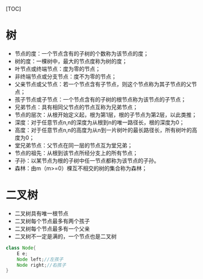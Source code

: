 [TOC]

# 树
+ 节点的度：一个节点含有的子树的个数称为该节点的度；
+ 树的度：一棵树中，最大的节点度称为树的度；
+ 叶节点或终端节点：度为零的节点；
+ 非终端节点或分支节点：度不为零的节点；
+ 父亲节点或父节点：若一个节点含有子节点，则这个节点称为其子节点的父节点；
+ 孩子节点或子节点：一个节点含有的子树的根节点称为该节点的子节点；
+ 兄弟节点：具有相同父节点的节点互称为兄弟节点；
+ 节点的层次：从根开始定义起，根为第1层，根的子节点为第2层，以此类推；
+ 深度：对于任意节点n,n的深度为从根到n的唯一路径长，根的深度为0；
+ 高度：对于任意节点n,n的高度为从n到一片树叶的最长路径长，所有树叶的高度为0；
+ 堂兄弟节点：父节点在同一层的节点互为堂兄弟；
+ 节点的祖先：从根到该节点所经分支上的所有节点；
+ 子孙：以某节点为根的子树中任一节点都称为该节点的子孙。
+ 森林：由m（m>=0）棵互不相交的树的集合称为森林；


# 二叉树
+ 二叉树具有唯一根节点
+ 二叉树每个节点最多有两个孩子
+ 二叉树每个节点最多有一个父亲
+ 二叉树不一定是满的，一个节点也是二叉树
```java
class Node{
    E e;
    Node left;//左孩子
    Node right;//右孩子
}
```
